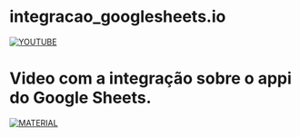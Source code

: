 # integracao_googlesheets.io
[![YOUTUBE](https://www.freecodecamp.org/news/content/images/2019/06/0_kycb_xJ-enmTWhvL.png)](https://www.youtube.com/watch?v=ZU30e4gkV8g)




# Video com a integração sobre o appi do Google Sheets.

[![MATERIAL](https://i.ibb.co/ssQqs7B/16129802-1388747494503920-740414504-o-696x522.jpg)](https://drive.google.com/file/d/1pHHHTAo75qlm7mEQkRZhvo3nEeufUhMX/view?usp=sharing)



